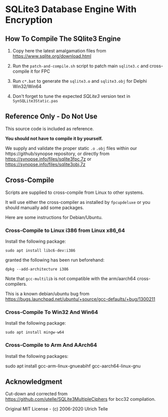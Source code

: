 # SQLite3 Database Engine With Encryption

## How To Compile The SQlite3 Engine

1. Copy here the latest amalgamation files from  https://www.sqlite.org/download.html

2. Run the `patch-and-compile.sh` script to patch main `sqlite3.c` and cross-compile it for FPC

3. Run `c*.bat` to generate the `sqlite3.o` and `sqlite3.obj` for Delphi Win32/Win64

4. Don't forget to tune the expected *SQLite3* version text in `SynSQLite3Static.pas`

## Reference Only - Do Not Use

This source code is included as reference.

**You should not have to compile it by yourself.**

We supply and validate the proper static `.o` `.obj` files within our https://github/synopse repository, or directly from https://synopse.info/files/sqlite3fpc.7z or https://synopse.info/files/sqlite3obj.7z


## Cross-Compile

Scripts are supplied to cross-compile from Linux to other systems.

It will use either the cross-compiler as installed by `fpcupdeluxe` or you should manually add some packages.

Here are some instructions for Debian/Ubuntu.

### Cross-Compile to Linux i386 from Linux x86_64

Install the following package:

    sudo apt install libc6-dev:i386

granted the following has been run beforehand:

    dpkg --add-architecture i386

Note that `gcc-multilib` is not compatible with the arm/aarch64 cross-compilers.

This is a known debian/ubuntu bug from https://bugs.launchpad.net/ubuntu/+source/gcc-defaults/+bug/1300211

### Cross-Compile To Win32 And Win64

Install the following package:

    sudo apt install mingw-w64

### Cross-Compile to Arm And AArch64

Install the following packages:

   sudo apt install gcc-arm-linux-gnueabihf gcc-aarch64-linux-gnu

## Acknowledgment

Cut-down and corrected from https://github.com/utelle/SQLite3MultipleCiphers for bcc32 compilation.

Original MIT License - (c) 2006-2020 Ulrich Telle 